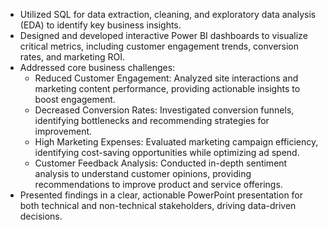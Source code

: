 - Utilized SQL for data extraction, cleaning, and exploratory data analysis (EDA) to identify key business insights.
- Designed and developed interactive Power BI dashboards to visualize critical metrics, including customer engagement trends, conversion rates, and marketing ROI.
- Addressed core business challenges:
  - Reduced Customer Engagement: Analyzed site interactions and marketing content performance, providing actionable insights to boost engagement.
  - Decreased Conversion Rates: Investigated conversion funnels, identifying bottlenecks and recommending strategies for improvement.
  - High Marketing Expenses: Evaluated marketing campaign efficiency, identifying cost-saving opportunities while optimizing ad spend.
  - Customer Feedback Analysis: Conducted in-depth sentiment analysis to understand customer opinions, providing recommendations to improve product and service offerings.
- Presented findings in a clear, actionable PowerPoint presentation for both technical and non-technical stakeholders, driving data-driven decisions.
